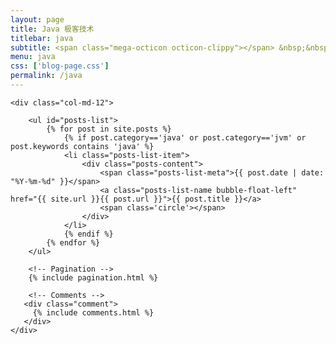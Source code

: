 ```yaml
---
layout: page
title: Java 极客技术
titlebar: java
subtitle: <span class="mega-octicon octicon-clippy"></span> &nbsp;&nbsp; Java 人的精神家园。>&nbsp;&nbsp;>&nbsp;&nbsp;<a href ="https://www.justdojava.com/" target="_blank" ><font color="#EB9439">点我直达</font></a>
menu: java
css: ['blog-page.css']
permalink: /java
---
```


<div class="row">

    <div class="col-md-12">

        <ul id="posts-list">
            {% for post in site.posts %}
                {% if post.category=='java' or post.category=='jvm' or post.keywords contains 'java' %}
                <li class="posts-list-item">
                    <div class="posts-content">
                        <span class="posts-list-meta">{{ post.date | date: "%Y-%m-%d" }}</span>
                        <a class="posts-list-name bubble-float-left" href="{{ site.url }}{{ post.url }}">{{ post.title }}</a>
                        <span class='circle'></span>
                    </div>
                </li>
                {% endif %}
            {% endfor %}
        </ul> 

        <!-- Pagination -->
        {% include pagination.html %}

        <!-- Comments -->
       <div class="comment">
         {% include comments.html %}
       </div>
    </div>

</div>
<script>
    $(document).ready(function(){

        // Enable bootstrap tooltip
        $("body").tooltip({ selector: '[data-toggle=tooltip]' });

    });
</script>